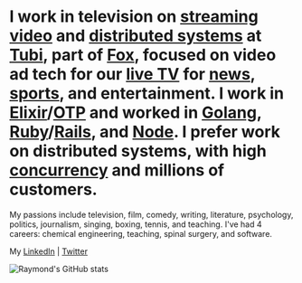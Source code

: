 # I work in television on [streaming video](https://howvideo.works) and [distributed systems](https://www.freecodecamp.org/news/a-thorough-introduction-to-distributed-systems-3b91562c9b3c/) at [Tubi](http://tubi.tv), part of [Fox](https://www.fox.com), focused on video ad tech for our [live TV](https://tubitv.com/live) for [news](https://corporate.tubitv.com/live-news/), [sports](https://corporate.tubitv.com/press/tubi-and-fox-sports-team-up-to-launch-sports-on-tubi/), and entertainment. I work in [Elixir](https://elixir-lang.org/)/[OTP](http://blog.plataformatec.com.br/2018/04/elixir-processes-and-this-thing-called-otp/) and worked in [Golang](https://golang.org/doc/faq#What_is_the_purpose_of_the_project), [Ruby](https://www.ruby-lang.org/en/about/)/[Rails](https://rubyonrails.org/), and [Node](https://nodejs.org/en/about/). I prefer work on distributed systems, with high [concurrency](https://web.mit.edu/6.005/www/fa14/classes/17-concurrency/) and millions of customers.

My passions include television, film, comedy, writing, literature, psychology, politics, journalism, singing, boxing, tennis, and teaching. I've had 4 careers: chemical engineering, teaching, spinal surgery, and software.

My [LinkedIn](https://www.linkedin.com/in/raymond-gan-i-do-not-seek-a-job-0ba8011/) | [Twitter](https://twitter.com/rgan0)

![Raymond's GitHub stats](https://github-readme-stats.vercel.app/api?username=rayning0&theme=great-gatsby&show_icons=true&count_private=true)

<!--
**rayning0/rayning0** is a ✨ _special_ ✨ repository because its `README.md` (this file) appears on your GitHub profile.

Here are some ideas to get you started:

- 🔭 I’m currently working on ...
- 🌱 I’m currently learning ...
- 👯 I’m looking to collaborate on ...
- 🤔 I’m looking for help with ...
- 💬 Ask me about ...
- 📫 How to reach me: ...
- 😄 Pronouns: ...
- ⚡ Fun fact: ...
-->
